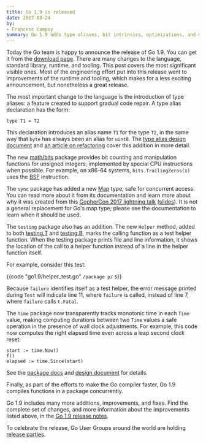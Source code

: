 ```yaml
---
title: Go 1.9 is released
date: 2017-08-24
by:
- Francesc Campoy
summary: Go 1.9 adds type aliases, bit intrinsics, optimizations, and more.
---
```



Today the Go team is happy to announce the release of Go 1.9.
You can get it from the [download page](/dl/).
There are many changes to the language, standard library, runtime, and tooling.
This post covers the most significant visible ones.
Most of the engineering effort put into this release went to improvements of the runtime and tooling,
which makes for a less exciting announcement, but nonetheless a great release.

The most important change to the language is the introduction of type aliases: a feature
created to support gradual code repair. A type alias declaration has the form:

	type T1 = T2

This declaration introduces an alias name `T1` for the type `T2`, in the same way that `byte` has
always been an alias for `uint8`.
The [type alias design document](/design/18130-type-alias) and
[an article on refactoring](https://talks.golang.org/2016/refactor.article) cover this addition in more detail.

The new [math/bits](/pkg/math/bits) package provides bit counting and manipulation functions
for unsigned integers, implemented by special CPU instructions when possible.
For example, on x86-64 systems, `bits.TrailingZeros(x)` uses the
[BSF](https://pdos.csail.mit.edu/6.828/2010/readings/i386/BSF.htm) instruction.

The `sync` package has added a new [Map](/pkg/sync#Map) type, safe for concurrent access.
You can read more about it from its documentation and learn more about why it was created from this
[GopherCon 2017 lightning talk](https://www.youtube.com/watch?v=C1EtfDnsdDs)
([slides](https://github.com/gophercon/2017-talks/blob/master/lightningtalks/BryanCMills-AnOverviewOfSyncMap/An%20Overview%20of%20sync.Map.pdf)).
It is not a general replacement for Go's map type; please see the documentation to learn when it should be used.

The `testing` package also has an addition. The new `Helper` method, added to both
[testing.T](/pkg/testing#T.Helper) and [testing.B](/pkg/testing#B.Helper),
marks the calling function as a test helper function.
When the testing package prints file and line information, it shows the location of the call to a helper function
instead of a line in the helper function itself.

For example, consider this test:

{{code "go1.9/helper_test.go" `/package p/` `$`}}

Because `failure` identifies itself as a test helper, the error message printed during `Test` will indicate line 11,
where `failure` is called, instead of line 7, where `failure` calls `t.Fatal`.

The `time` package now transparently tracks monotonic time in each `Time` value,
making computing durations between two `Time` values a safe operation in the presence of wall clock adjustments.
For example, this code now computes the right elapsed time even across a leap second clock reset:

	start := time.Now()
	f()
	elapsed := time.Since(start)

See the [package docs](http://beta.golang.org/pkg/time/#hdr-Monotonic_Clocks) and
[design document](https://github.com/golang/proposal/blob/master/design/12914-monotonic.md) for details.

Finally, as part of the efforts to make the Go compiler faster, Go 1.9 compiles functions in a package concurrently.

Go 1.9 includes many more additions, improvements, and fixes. Find the complete set of changes,
and more information about the improvements listed above, in the
[Go 1.9 release notes](/doc/go1.9).

To celebrate the release, Go User Groups around the world are holding
[release parties](https://github.com/golang/cowg/blob/master/events/2017-08-go1.9-release-party.md).
